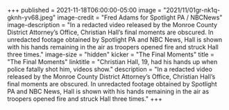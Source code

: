 +++
published = 2021-11-18T06:00:00-05:00
image = "2021/11/01gr-nk1q-gknh-yv68.jpeg"
image-credit = "Fred Adams for Spotlight PA / NBCNews"
image-description = "In a redacted video released by the Monroe County District Attorney’s Office, Christian Hall’s final moments are obscured. In unredacted footage obtained by Spotlight PA and NBC News, Hall is shown with his hands remaining in the air as troopers opened fire and struck Hall three times."
image-size = "hidden"
kicker = "The Final Moments"
title = "The Final Moments"
linktitle = "Christian Hall, 19, had his hands up when police fatally shot him, videos show."
description = "In a redacted video released by the Monroe County District Attorney’s Office, Christian Hall’s final moments are obscured. In unredacted footage obtained by Spotlight PA and NBC News, Hall is shown with his hands remaining in the air as troopers opened fire and struck Hall three times."
+++
